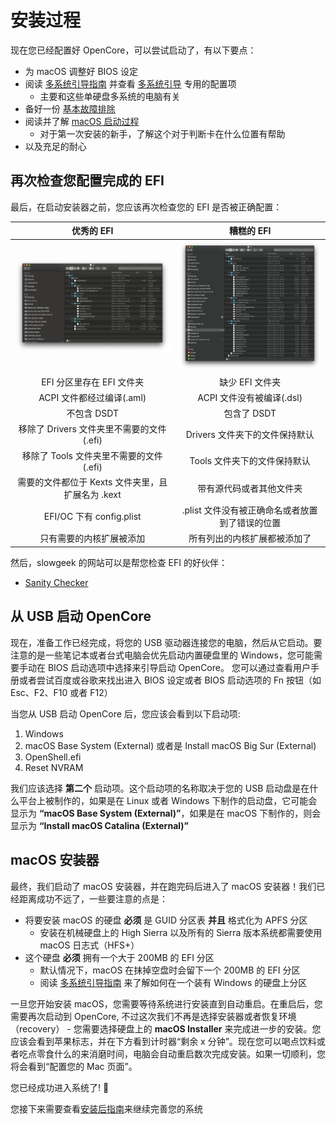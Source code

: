 # 安装过程

现在您已经配置好 OpenCore，可以尝试启动了，有以下要点：

* 为 macOS 调整好 BIOS 设定
* 阅读 [多系统引导指南](https://hackintosh-multiboot.gitbook.io/hackintosh-multiboot/) 并查看 [多系统引导](https://dortania.github.io/OpenCore-Post-Install/multiboot/bootstrap.html#prerequisites) 专用的配置项
  * 主要和这些单硬盘多系统的电脑有关
* 备好一份 [基本故障排除](../troubleshooting/troubleshooting.md)
* 阅读并了解 [macOS 启动过程](../troubleshooting/boot.md)
  * 对于第一次安装的新手，了解这个对于判断卡在什么位置有帮助
* 以及充足的耐心

## 再次检查您配置完成的 EFI

最后，在启动安装器之前，您应该再次检查您的 EFI 是否被正确配置：

优秀的 EFI          |  糟糕的 EFI
:-------------------------:|:-------------------------:
![good](../images/installation/install-md/good-efi.png)  |  ![bad](../images/installation/install-md/bad-efi.png)
EFI 分区里存在 EFI 文件夹 | 缺少 EFI 文件夹
ACPI 文件都经过编译(.aml) | ACPI 文件没有被编译(.dsl)
不包含 DSDT | 包含了 DSDT
移除了 Drivers 文件夹里不需要的文件 (.efi) | Drivers 文件夹下的文件保持默认
移除了 Tools 文件夹里不需要的文件 (.efi) | Tools 文件夹下的文件保持默认
需要的文件都位于 Kexts 文件夹里，且扩展名为 .kext | 带有源代码或者其他文件夹
EFI/OC 下有 config.plist | .plist 文件没有被正确命名或者放置到了错误的位置
只有需要的内核扩展被添加 | 所有列出的内核扩展都被添加了

然后，slowgeek 的网站可以是帮您检查 EFI 的好伙伴：

* [Sanity Checker](https://opencore.slowgeek.com)

## 从 USB 启动 OpenCore

现在，准备工作已经完成，将您的 USB 驱动器连接您的电脑，然后从它启动。要注意的是一些笔记本或者台式电脑会优先启动内置硬盘里的 Windows，您可能需要手动在 BIOS 启动选项中选择来引导启动 OpenCore。 您可以通过查看用户手册或者尝试百度或谷歌来找出进入 BIOS 设定或者 BIOS 启动选项的 Fn 按钮（如 Esc、F2、F10 或者 F12）

当您从 USB 启动 OpenCore 后，您应该会看到以下启动项:

1. Windows
2. macOS Base System (External) 或者是 Install macOS Big Sur (External)
3. OpenShell.efi
4. Reset NVRAM

我们应该选择 **第二个** 启动项。这个启动项的名称取决于您的 USB 启动盘是在什么平台上被制作的，如果是在 Linux 或者 Windows 下制作的启动盘，它可能会显示为 **“macOS Base System (External)”**，如果是在 macOS 下制作的，则会显示为 **“Install macOS Catalina (External)”**

## macOS 安装器

最终，我们启动了 macOS 安装器，并在跑完码后进入了 macOS 安装器！我们已经距离成功不远了，一些要注意的点是：

* 将要安装 macOS 的硬盘 **必须** 是 GUID 分区表 **并且** 格式化为 APFS 分区
  * 安装在机械硬盘上的 High Sierra 以及所有的 Sierra 版本系统都需要使用 macOS 日志式（HFS+）
* 这个硬盘 **必须** 拥有一个大于 200MB 的 EFI 分区
  * 默认情况下，macOS 在抹掉空盘时会留下一个 200MB 的 EFI 分区
  * 阅读 [多系统引导指南](https://hackintosh-multiboot.gitbook.io/hackintosh-multiboot/) 来了解如何在一个装有 Windows 的硬盘上分区

一旦您开始安装 macOS，您需要等待系统进行安装直到自动重启。在重启后，您需要再次启动到 OpenCore, 不过这次我们不再是选择安装器或者恢复环境（recovery） - 您需要选择硬盘上的 **macOS Installer** 来完成进一步的安装。您应该会看到苹果标志，并在下方看到计时器“剩余 x 分钟”。现在您可以喝点饮料或者吃点零食什么的来消磨时间，电脑会自动重启数次完成安装。如果一切顺利，您将会看到“配置您的 Mac 页面”。

您已经成功进入系统了! 🎉

您接下来需要查看[安装后指南](https://dortania.github.io/OpenCore-Post-Install/)来继续完善您的系统
